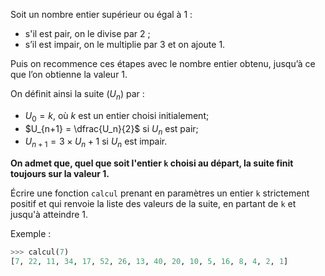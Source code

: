Soit un nombre entier supérieur ou égal à 1 :

- s'il est pair, on le divise par 2 ;
- s’il est impair, on le multiplie par 3 et on ajoute 1.

Puis on recommence ces étapes avec le nombre entier obtenu, jusqu’à ce que l’on
obtienne la valeur 1.

On définit ainsi la suite $(U_n)$ par :

- $U_0=k$, où $k$ est un entier choisi initialement;
- $U_{n+1} = \dfrac{U_n}{2}$ si $U_n$ est pair;
- $U_{n+1} = 3 \times U_n + 1$ si $U_n$ est impair.

**On admet que, quel que soit l'entier ```k``` choisi au départ, la suite finit toujours sur la valeur 1.**

Écrire une fonction ```calcul``` prenant en paramètres un entier ```k``` strictement positif et qui renvoie la liste des valeurs de la suite, en partant de ```k``` et jusqu'à atteindre 1.

Exemple :
```python
>>> calcul(7)
[7, 22, 11, 34, 17, 52, 26, 13, 40, 20, 10, 5, 16, 8, 4, 2, 1]
```